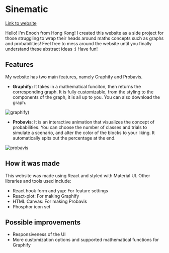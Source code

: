 # Sinematic
[Link to website](https://sinematic.vercel.app)

Hello! I'm Enoch from Hong Kong! I created this website as a side project for those struggling to wrap their heads around maths concepts
such as graphs and probabilities! Feel free to mess around the website until you finally understand these abstract ideas :) Have fun!

## Features

My website has two main features, namely Graphify and Probavis.

- **Graphify:**
It takes in a mathematical funciton, then returns the corresponding graph. It is fully customizable, from the styling to the components of the graph, it is all up to you. You can also download the graph.

![graphify)](https://github.com/eeknoc/sinematic/assets/131577622/f8595973-db29-478f-bfa6-9249a300fea0)

- **Probavis**:
It is an interactive animation that visualizes the concept of probabilities. You can choose the number of classes and trials to simulate a scenario, and alter the color of the blocks to your liking. It automatically spits out the percentage at the end.

![probavis](https://github.com/eeknoc/sinematic/assets/131577622/0360f577-56c6-457d-a67f-a8f7aac6122f)

## How it was made

This website was made using React and styled with Material UI. Other libraries and tools used include:
- React hook form and yup: For feature settings
- React-plot: For making Graphify
- HTML Canvas: For making Probavis
- Phosphor icon set

## Possible improvements

- Responsiveness of the UI
- More customization options and supported mathematical functions for Graphify
